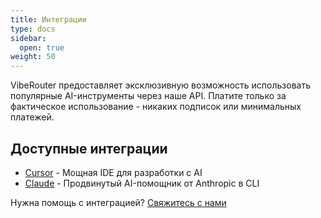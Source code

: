```yaml
---
title: Интеграции
type: docs
sidebar:
  open: true
weight: 50
---
```


VibeRouter предоставляет эксклюзивную возможность использовать популярные AI-инструменты через наше API. Платите только за фактическое использование - никаких подписок или минимальных платежей.

## Доступные интеграции

- [Cursor](/docs/integrations/cursor) - Мощная IDE для разработки c AI
- [Claude](/docs/integrations/claude) - Продвинутый AI-помощник от Anthropic в CLI

Нужна помощь с интеграцией? [Свяжитесь с нами](https://viberouter.dev/support)
